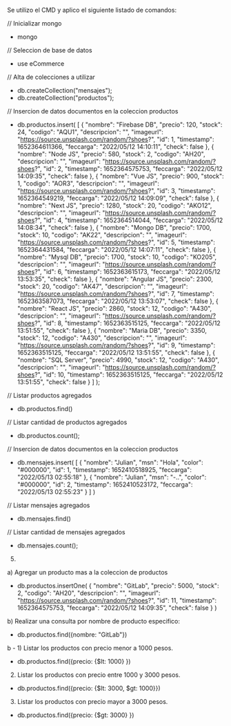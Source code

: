 Se utilizo el CMD y aplico el siguiente listado de comandos:

// Inicializar mongo
 - mongo

// Seleccion de base de datos
 - use eCommerce

// Alta de colecciones a utilizar
 - db.createCollection("mensajes");
 - db.createCollection("productos");

// Insercion de datos documentos en la coleccion productos
 - db.productos.insert(
   [
      {
      "nombre": "Firebase DB",
      "precio": 120,
      "stock": 24,
      "codigo": "AQU1",
      "descripcion": "",
      "imageurl": "https://source.unsplash.com/random/?shoes?",
      "id": 1,
      "timestamp": 1652364611366,
      "feccarga": "2022/05/12 14:10:11",
      "check": false
      },
      {
      "nombre": "Node JS",
      "precio": 580,
      "stock": 2,
      "codigo": "AH20",
      "descripcion": "",
      "imageurl": "https://source.unsplash.com/random/?shoes?",
      "id": 2,
      "timestamp": 1652364575753,
      "feccarga": "2022/05/12 14:09:35",
      "check": false
      },
      {
      "nombre": "Vue JS",
      "precio": 900,
      "stock": 1,
      "codigo": "AOR3",
      "descripcion": "",
      "imageurl": "https://source.unsplash.com/random/?shoes?",
      "id": 3,
      "timestamp": 1652364549219,
      "feccarga": "2022/05/12 14:09:09",
      "check": false
      },
      {
      "nombre": "Next JS",
      "precio": 1280,
      "stock": 20,
      "codigo": "AKO12",
      "descripcion": "",
      "imageurl": "https://source.unsplash.com/random/?shoes?",
      "id": 4,
      "timestamp": 1652364514044,
      "feccarga": "2022/05/12 14:08:34",
      "check": false
      },
      {
      "nombre": "Mongo DB",
      "precio": 1700,
      "stock": 10,
      "codigo": "AK22",
      "descripcion": "",
      "imageurl": "https://source.unsplash.com/random/?shoes?",
      "id": 5,
      "timestamp": 1652364431584,
      "feccarga": "2022/05/12 14:07:11",
      "check": false
      },
      {
      "nombre": "Mysql DB",
      "precio": 1700,
      "stock": 10,
      "codigo": "KO205",
      "descripcion": "",
      "imageurl": "https://source.unsplash.com/random/?shoes?",
      "id": 6,
      "timestamp": 1652363615173,
      "feccarga": "2022/05/12 13:53:35",
      "check": false
      },
      {
      "nombre": "Angular JS",
      "precio": 2300,
      "stock": 20,
      "codigo": "AK47",
      "descripcion": "",
      "imageurl": "https://source.unsplash.com/random/?shoes?",
      "id": 7,
      "timestamp": 1652363587073,
      "feccarga": "2022/05/12 13:53:07",
      "check": false
      },
      {
      "nombre": "React JS",
      "precio": 2860,
      "stock": 12,
      "codigo": "A430",
      "descripcion": "",
      "imageurl": "https://source.unsplash.com/random/?shoes?",
      "id": 8,
      "timestamp": 1652363515125,
      "feccarga": "2022/05/12 13:51:55",
      "check": false
      },
      {
      "nombre": "Maria DB",
      "precio": 3350,
      "stock": 12,
      "codigo": "A430",
      "descripcion": "",
      "imageurl": "https://source.unsplash.com/random/?shoes?",
      "id": 9,
      "timestamp": 1652363515125,
      "feccarga": "2022/05/12 13:51:55",
      "check": false
      },
      {
      "nombre": "SQL Server",
      "precio": 4990,
      "stock": 12,
      "codigo": "A430",
      "descripcion": "",
      "imageurl": "https://source.unsplash.com/random/?shoes?",
      "id": 10,
      "timestamp": 1652363515125,
      "feccarga": "2022/05/12 13:51:55",
      "check": false
      }
    ]
  );

// Listar productos agregados 
  - db.productos.find()

// Listar cantidad de productos agregados 
  - db.productos.count();


// Insercion de datos documentos en la coleccion productos
 - db.mensajes.insert(
    [
      {
        "nombre": "Julian",
        "msn": "Hola",
        "color": "#000000",
        "id": 1,
        "timestamp": 1652410518925,
        "feccarga": "2022/05/13 02:55:18"
      },
      {
        "nombre": "Julian",
        "msn": "-..",
        "color": "#000000",
        "id": 2,
        "timestamp": 1652410523172,
        "feccarga": "2022/05/13 02:55:23"
      }
    ]
  )

// Listar mensajes agregados 
  - db.mensajes.find()

// Listar cantidad de mensajes agregados 
  - db.mensajes.count();


5) 
a) Agregar un producto mas a la coleccion de productos
  - db.productos.insertOne(
      {
        "nombre": "GitLab",
        "precio": 5000,
        "stock": 2,
        "codigo": "AH20",
        "descripcion": "",
        "imageurl": "https://source.unsplash.com/random/?shoes?",
        "id": 11,
        "timestamp": 1652364575753,
        "feccarga": "2022/05/12 14:09:35",
        "check": false
      }
    )

b) Realizar una consulta por nombre de producto especifico:
  - db.productos.find({nombre: "GitLab"})

b - 1) Listar los productos con precio menor a 1000 pesos.
  - db.productos.find({precio: {$lt: 1000} })

2) Listar los productos con precio entre 1000 y 3000 pesos.
  - db.productos.find({precio: {$lt: 3000, $gt: 1000}})

3) Listar los productos con precio mayor a 3000 pesos.
  - db.productos.find({precio: {$gt: 3000} })